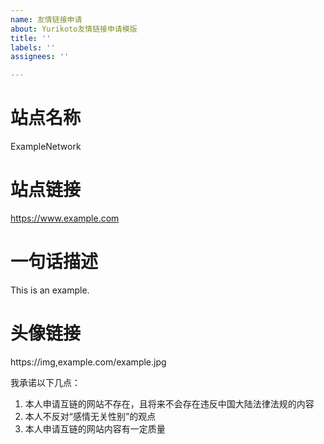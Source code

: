 ```yaml
---
name: 友情链接申请
about: Yurikoto友情链接申请模版
title: ''
labels: ''
assignees: ''

---
```


# 站点名称
ExampleNetwork
# 站点链接
https://www.example.com
# 一句话描述
This is an example.
# 头像链接
https://img,example.com/example.jpg

我承诺以下几点：
1. 本人申请互链的网站不存在，且将来不会存在违反中国大陆法律法规的内容
2. 本人不反对“感情无关性别”的观点
3. 本人申请互链的网站内容有一定质量
